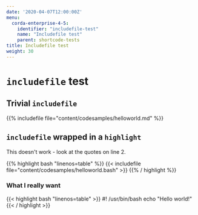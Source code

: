 ```yaml
---
date: '2020-04-07T12:00:00Z'
menu:
  corda-enterprise-4-5:
    identifier: "includefile-test"
    name: "Includefile test"
    parent: shortcode-tests
title: Includefile test 
weight: 30
---
```


# `includefile` test

## Trivial `includefile`

{{% includefile file="content/codesamples/helloworld.md" %}}

## `includefile` wrapped in a `highlight`

This doesn't work - look at the quotes on line 2.

{{% highlight bash "linenos=table" %}}
{{< includefile file="content/codesamples/helloworld.bash" >}}
{{% / highlight %}}

### What I really want

{{< highlight bash "linenos=table" >}}
#! /usr/bin/bash
echo "Hello world!"
{{< / highlight >}}